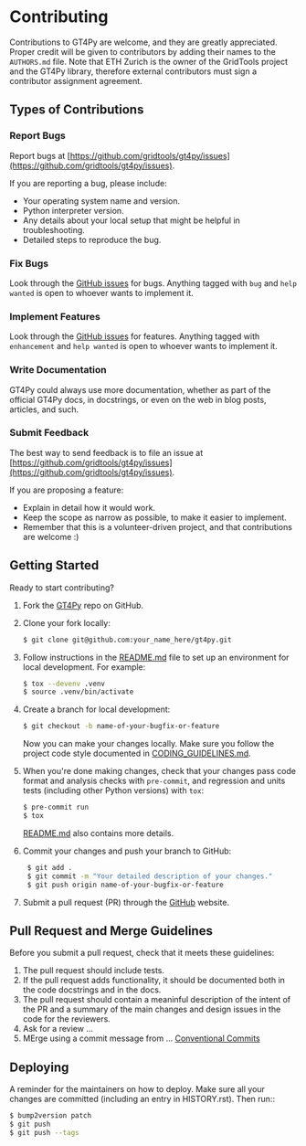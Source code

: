 # Contributing

Contributions to GT4Py are welcome, and they are greatly appreciated. Proper credit will be given to contributors by adding their names to the `AUTHORS.md` file. Note that ETH Zurich is the owner of the GridTools project and the GT4Py library, therefore external contributors must sign a contributor assignment agreement.


## Types of Contributions

### Report Bugs

Report bugs at [https://github.com/gridtools/gt4py/issues](https://github.com/gridtools/gt4py/issues).

If you are reporting a bug, please include:

- Your operating system name and version.
- Python interpreter version.
- Any details about your local setup that might be helpful in troubleshooting.
- Detailed steps to reproduce the bug.

### Fix Bugs

Look through the [GitHub issues](https://github.com/gridtools/gt4py/issues) for bugs. Anything tagged with `bug` and `help wanted` is open to whoever wants to implement it.

### Implement Features

Look through the [GitHub issues](https://github.com/gridtools/gt4py/issues) for features. Anything tagged with `enhancement` and `help wanted` is open to whoever wants to implement it.

### Write Documentation

GT4Py could always use more documentation, whether as part of the official GT4Py docs, in docstrings, or even on the web in blog posts, articles, and such.

### Submit Feedback

The best way to send feedback is to file an issue at [https://github.com/gridtools/gt4py/issues](https://github.com/gridtools/gt4py/issues).

If you are proposing a feature:

- Explain in detail how it would work.
- Keep the scope as narrow as possible, to make it easier to implement.
- Remember that this is a volunteer-driven project, and that contributions
  are welcome :)


## Getting Started 

Ready to start contributing?

1. Fork the [GT4Py](https://github.com/gridtools/gt4py) repo on GitHub.

2. Clone your fork locally:

   ```bash
   $ git clone git@github.com:your_name_here/gt4py.git
   ```

3. Follow instructions in the [README.md](README.md) file to set up an environment for local development. For example:

   ```bash
   $ tox --devenv .venv
   $ source .venv/bin/activate
   ```

4. Create a branch for local development:

   ```bash
   $ git checkout -b name-of-your-bugfix-or-feature
   ```

   Now you can make your changes locally. Make sure you follow the project code style documented in [CODING_GUIDELINES.md](CODING_GUIDELINES.md).

5. When you're done making changes, check that your changes pass code format and analysis checks with `pre-commit`, and regression and units tests (including  other Python versions) with `tox`:

   ```bash
   $ pre-commit run
   $ tox
   ```

   [README.md](README.md) also contains more details.

6. Commit your changes and push your branch to GitHub:

   ```bash
    $ git add .
    $ git commit -m "Your detailed description of your changes."
    $ git push origin name-of-your-bugfix-or-feature
   ```

7. Submit a pull request (PR) through the [GitHub](https://github.com/gridtools/gt4py) website.


## Pull Request and Merge Guidelines

Before you submit a pull request, check that it meets these guidelines:

1. The pull request should include tests.
2. If the pull request adds functionality, it should be documented both in the code docstrings and in the docs.
3. The pull request should contain a meaninful description of the intent of the PR and a summary of the main changes and design issues in the code for the reviewers.
4. Ask for a review ...
5. MErge using a commit message from ... [Conventional Commits](https://www.conventionalcommits.org/en/v1.0.0/#summary)

## Deploying

A reminder for the maintainers on how to deploy.
Make sure all your changes are committed (including an entry in HISTORY.rst).
Then run::

```bash
$ bump2version patch
$ git push
$ git push --tags
```
